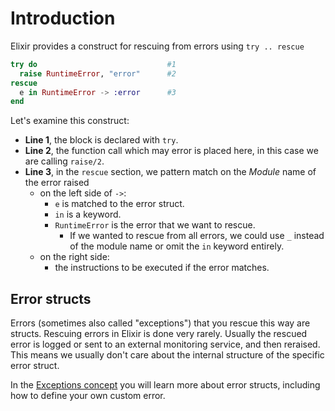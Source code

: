 # Introduction

Elixir provides a construct for rescuing from errors using `try .. rescue`

```elixir
try do                             #1
  raise RuntimeError, "error"      #2
rescue
  e in RuntimeError -> :error      #3
end
```

Let's examine this construct:

- **Line 1**, the block is declared with `try`.
- **Line 2**, the function call which may error is placed here, in this case we are calling `raise/2`.
- **Line 3**, in the `rescue` section, we pattern match on the _Module_ name of the error raised
  - on the left side of `->`:
    - `e` is matched to the error struct.
    - `in` is a keyword.
    - `RuntimeError` is the error that we want to rescue.
      - If we wanted to rescue from all errors, we could use `_` instead of the module name or omit the `in` keyword entirely.
  - on the right side:
    - the instructions to be executed if the error matches.

## Error structs

Errors (sometimes also called "exceptions") that you rescue this way are structs.
Rescuing errors in Elixir is done very rarely.
Usually the rescued error is logged or sent to an external monitoring service, and then reraised.
This means we usually don't care about the internal structure of the specific error struct.

In the [Exceptions concept](/tracks/elixir/concepts/exceptions) you will learn more about error structs, including how to define your own custom error.
